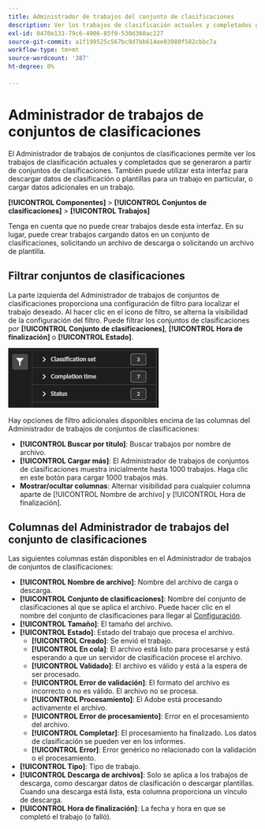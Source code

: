 ```yaml
---
title: Administrador de trabajos del conjunto de clasificaciones
description: Ver los trabajos de clasificación actuales y completados generados a partir de los conjuntos de clasificaciones.
exl-id: 0470e131-79c6-4906-85f0-530d360ac227
source-git-commit: a1f199525c567bc9d7bb614ee03980f582cbbc7a
workflow-type: tm+mt
source-wordcount: '387'
ht-degree: 0%

---
```


# Administrador de trabajos de conjuntos de clasificaciones

El Administrador de trabajos de conjuntos de clasificaciones permite ver los trabajos de clasificación actuales y completados que se generaron a partir de conjuntos de clasificaciones. También puede utilizar esta interfaz para descargar datos de clasificación o plantillas para un trabajo en particular, o cargar datos adicionales en un trabajo.

**[!UICONTROL Componentes]** > **[!UICONTROL Conjuntos de clasificaciones]** > **[!UICONTROL Trabajos]**

Tenga en cuenta que no puede crear trabajos desde esta interfaz. En su lugar, puede crear trabajos cargando datos en un conjunto de clasificaciones, solicitando un archivo de descarga o solicitando un archivo de plantilla.

## Filtrar conjuntos de clasificaciones

La parte izquierda del Administrador de trabajos de conjuntos de clasificaciones proporciona una configuración de filtro para localizar el trabajo deseado. Al hacer clic en el icono de filtro, se alterna la visibilidad de la configuración del filtro. Puede filtrar los conjuntos de clasificaciones por **[!UICONTROL Conjunto de clasificaciones]**, **[!UICONTROL Hora de finalización]** o **[!UICONTROL Estado]**.

![Filtros de trabajo de conjunto de clasificaciones](../assets/classification-set-job-filters.png)

Hay opciones de filtro adicionales disponibles encima de las columnas del Administrador de trabajos de conjuntos de clasificaciones:

* **[!UICONTROL Buscar por título]**: Buscar trabajos por nombre de archivo.
* **[!UICONTROL Cargar más]**: El Administrador de trabajos de conjuntos de clasificaciones muestra inicialmente hasta 1000 trabajos. Haga clic en este botón para cargar 1000 trabajos más.
* **Mostrar/ocultar columnas**: Alternar visibilidad para cualquier columna aparte de [!UICONTROL Nombre de archivo] y [!UICONTROL Hora de finalización].

## Columnas del Administrador de trabajos del conjunto de clasificaciones

Las siguientes columnas están disponibles en el Administrador de trabajos de conjuntos de clasificaciones:

* **[!UICONTROL Nombre de archivo]**: Nombre del archivo de carga o descarga.
* **[!UICONTROL Conjunto de clasificaciones]**: Nombre del conjunto de clasificaciones al que se aplica el archivo. Puede hacer clic en el nombre del conjunto de clasificaciones para llegar al [Configuración](settings.md).
* **[!UICONTROL Tamaño]**: El tamaño del archivo.
* **[!UICONTROL Estado]**: Estado del trabajo que procesa el archivo.
   * **[!UICONTROL Creado]**: Se envió el trabajo.
   * **[!UICONTROL En cola]**: El archivo está listo para procesarse y está esperando a que un servidor de clasificación procese el archivo.
   * **[!UICONTROL Validado]**: El archivo es válido y está a la espera de ser procesado.
   * **[!UICONTROL Error de validación]**: El formato del archivo es incorrecto o no es válido. El archivo no se procesa.
   * **[!UICONTROL Procesamiento]**: El Adobe está procesando activamente el archivo.
   * **[!UICONTROL Error de procesamiento]**: Error en el procesamiento del archivo.
   * **[!UICONTROL Completar]**: El procesamiento ha finalizado. Los datos de clasificación se pueden ver en los informes.
   * **[!UICONTROL Error]**: Error genérico no relacionado con la validación o el procesamiento.
* **[!UICONTROL Tipo]**: Tipo de trabajo.
* **[!UICONTROL Descarga de archivos]**: Solo se aplica a los trabajos de descarga, como descargar datos de clasificación o descargar plantillas. Cuando una descarga está lista, esta columna proporciona un vínculo de descarga.
* **[!UICONTROL Hora de finalización]**: La fecha y hora en que se completó el trabajo (o falló).
